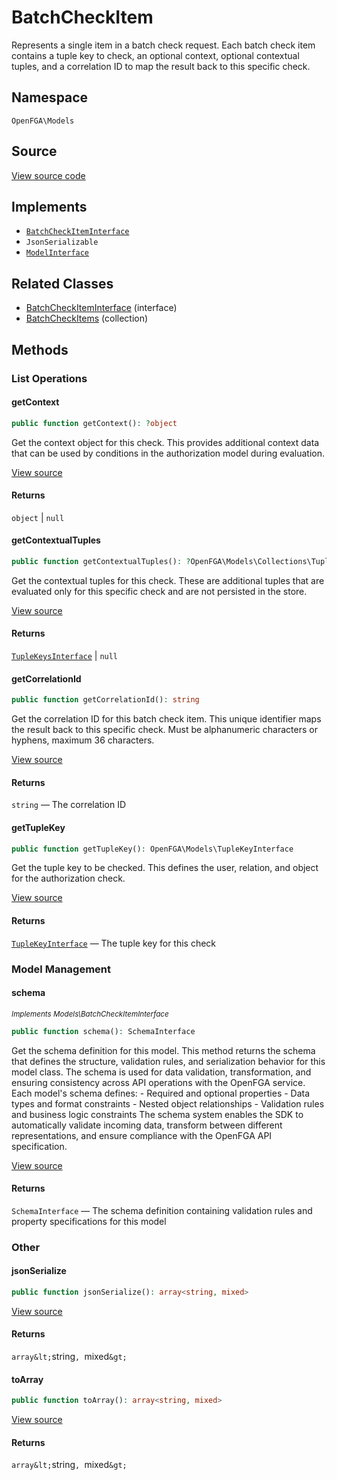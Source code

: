 # BatchCheckItem

Represents a single item in a batch check request. Each batch check item contains a tuple key to check, an optional context, optional contextual tuples, and a correlation ID to map the result back to this specific check.

## Namespace

`OpenFGA\Models`

## Source

[View source code](https://github.com/evansims/openfga-php/blob/main/src/Models/BatchCheckItem.php)

## Implements

* [`BatchCheckItemInterface`](BatchCheckItemInterface.md)
* `JsonSerializable`
* [`ModelInterface`](ModelInterface.md)

## Related Classes

* [BatchCheckItemInterface](Models/BatchCheckItemInterface.md) (interface)
* [BatchCheckItems](Models/Collections/BatchCheckItems.md) (collection)

## Methods

### List Operations

#### getContext

```php
public function getContext(): ?object

```

Get the context object for this check. This provides additional context data that can be used by conditions in the authorization model during evaluation.

[View source](https://github.com/evansims/openfga-php/blob/main/src/Models/BatchCheckItem.php#L187)

#### Returns

`object` &#124; `null`

#### getContextualTuples

```php
public function getContextualTuples(): ?OpenFGA\Models\Collections\TupleKeysInterface

```

Get the contextual tuples for this check. These are additional tuples that are evaluated only for this specific check and are not persisted in the store.

[View source](https://github.com/evansims/openfga-php/blob/main/src/Models/BatchCheckItem.php#L196)

#### Returns

[`TupleKeysInterface`](Models/Collections/TupleKeysInterface.md) &#124; `null`

#### getCorrelationId

```php
public function getCorrelationId(): string

```

Get the correlation ID for this batch check item. This unique identifier maps the result back to this specific check. Must be alphanumeric characters or hyphens, maximum 36 characters.

[View source](https://github.com/evansims/openfga-php/blob/main/src/Models/BatchCheckItem.php#L205)

#### Returns

`string` — The correlation ID

#### getTupleKey

```php
public function getTupleKey(): OpenFGA\Models\TupleKeyInterface

```

Get the tuple key to be checked. This defines the user, relation, and object for the authorization check.

[View source](https://github.com/evansims/openfga-php/blob/main/src/Models/BatchCheckItem.php#L214)

#### Returns

[`TupleKeyInterface`](TupleKeyInterface.md) — The tuple key for this check

### Model Management

#### schema

*<small>Implements Models\BatchCheckItemInterface</small>*

```php
public function schema(): SchemaInterface

```

Get the schema definition for this model. This method returns the schema that defines the structure, validation rules, and serialization behavior for this model class. The schema is used for data validation, transformation, and ensuring consistency across API operations with the OpenFGA service. Each model&#039;s schema defines: - Required and optional properties - Data types and format constraints - Nested object relationships - Validation rules and business logic constraints The schema system enables the SDK to automatically validate incoming data, transform between different representations, and ensure compliance with the OpenFGA API specification.

[View source](https://github.com/evansims/openfga-php/blob/main/src/Models/ModelInterface.php#L52)

#### Returns

`SchemaInterface` — The schema definition containing validation rules and property specifications for this model

### Other

#### jsonSerialize

```php
public function jsonSerialize(): array<string, mixed>

```

[View source](https://github.com/evansims/openfga-php/blob/main/src/Models/BatchCheckItem.php#L225)

#### Returns

`array&lt;`string`, `mixed`&gt;`

#### toArray

```php
public function toArray(): array<string, mixed>

```

[View source](https://github.com/evansims/openfga-php/blob/main/src/Models/BatchCheckItem.php#L240)

#### Returns

`array&lt;`string`, `mixed`&gt;`
